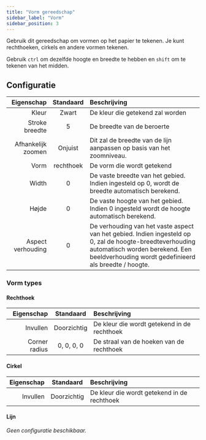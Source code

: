 ```yaml
---
title: "Vorm gereedschap"
sidebar_label: "Vorm"
sidebar_position: 3
---
```



Gebruik dit gereedschap om vormen op het papier te tekenen. Je kunt rechthoeken, cirkels en andere vormen tekenen.

Gebruik `ctrl` om dezelfde hoogte en breedte te hebben en `shift` om te tekenen van het midden.

## Configuratie

|         Eigenschap | Standaard | Beschrijving                                                                                                                                                                                        |
| ------------------:|:---------:|:--------------------------------------------------------------------------------------------------------------------------------------------------------------------------------------------------- |
|              Kleur |   Zwart   | De kleur die getekend zal worden                                                                                                                                                                    |
|     Stroke breedte |     5     | De breedte van de beroerte                                                                                                                                                                          |
| Afhankelijk zoomen |  Onjuist  | Dit zal de breedte van de lijn aanpassen op basis van het zoomniveau.                                                                                                                               |
|               Vorm | rechthoek | De vorm die wordt getekend                                                                                                                                                                          |
|              Width |     0     | De vaste breedte van het gebied. Indien ingesteld op 0, wordt de breedte automatisch berekend.                                                                                                      |
|              Højde |     0     | De vaste hoogte van het gebied. Indien 0 ingesteld wordt de hoogte automatisch berekend.                                                                                                            |
|  Aspect verhouding |     0     | De verhouding van het vaste aspect van het gebied. Indien ingesteld op 0, zal de hoogte-breedteverhouding automatisch worden berekend. Een beeldverhouding wordt gedefinieerd als breedte / hoogte. |

### Vorm types

#### Rechthoek

|    Eigenschap |  Standaard  | Beschrijving                                |
| -------------:|:-----------:|:------------------------------------------- |
|      Invullen | Doorzichtig | De kleur die wordt getekend in de rechthoek |
| Corner radius | 0, 0, 0, 0  | De straal van de hoeken van de rechthoek    |

#### Cirkel

| Eigenschap |  Standaard  | Beschrijving                                |
| ----------:|:-----------:|:------------------------------------------- |
|   Invullen | Doorzichtig | De kleur die wordt getekend in de rechthoek |

#### Lijn

*Geen configuratie beschikbaar.*
